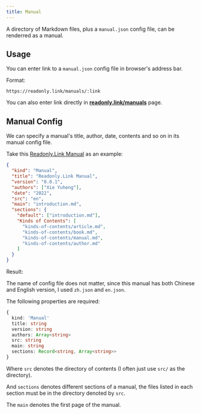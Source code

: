 ```yaml
---
title: Manual
---
```


A directory of Markdown files, plus a `manual.json` config file, can be renderred as a manual.

## Usage

You can enter link to a `manual.json` config file in browser's address bar.

Format:

```
https://readonly.link/manuals/:link
```

You can also enter link directly in [**readonly.link/manuals**](https://readonly.link/manuals) page.

## Manual Config

We can specify a manual's title, author, date, contents and so on in its manual config file.

Take this [Readonly.Link Manual](https://github.com/readonlylink/readonlylink/tree/master/public/contents/manual) as an example:

```json
{
  "kind": "Manual",
  "title": "Readonly.Link Manual",
  "version": "0.0.1",
  "authors": ["Xie Yuheng"],
  "date": "2022",
  "src": "en",
  "main": "introduction.md",
  "sections": {
    "default": ["introduction.md"],
    "Kinds of Contents": [
      "kinds-of-contents/article.md",
      "kinds-of-contents/book.md",
      "kinds-of-contents/manual.md",
      "kinds-of-contents/author.md"
    ]
  }
}
```

Result:

<readonlylink href="https://readonly.link/contents/manual/en.json" />

The name of config file does not matter,
since this manual has both Chinese and English version,
I used `zh.json` and `en.json`.

The following properties are required:

```typescript
{
  kind: 'Manual'
  title: string
  version: string
  authors: Array<string>
  src: string
  main: string
  sections: Record<string, Array<string>>
}
```

Where `src` denotes the directory of contents (I often just use `src/` as the directory).

And `sections` denotes different sections of a manual,
the files listed in each section must be in the directory denoted by `src`.

The `main` denotes the first page of the manual.
